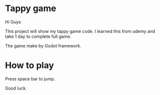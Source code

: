 # Tappy game

Hi Guys

This project will show my tappy game code. I learned this from udemy and take 1 day to complete full game. 

The game make by Godot framework.

# How to play

Press space bar to jump.

Good luck.

